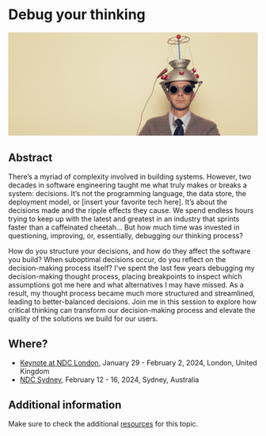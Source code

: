 # Debug your thinking

![debug your thinking](debug-thinking-banner.jpg)

## Abstract

There’s a myriad of complexity involved in building systems. However, two decades in software engineering taught me what truly makes or breaks a system: decisions. It’s not the programming language, the data store, the deployment model, or [insert your favorite tech here]. It’s about the decisions made and the ripple effects they cause. We spend endless hours trying to keep up with the latest and greatest in an industry that sprints faster than a caffeinated cheetah... But how much time was invested in questioning, improving, or, essentially, debugging our thinking process?

How do you structure your decisions, and how do they affect the software you build? When suboptimal decisions occur, do you reflect on the decision-making process itself? I've spent the last few years debugging my decision-making thought process, placing breakpoints to inspect which assumptions got me here and what alternatives I may have missed. As a result, my thought process became much more structured and streamlined, leading to better-balanced decisions. Join me in this session to explore how critical thinking can transform our decision-making process and elevate the quality of the solutions we build for our users.

## Where?

- [Keynote at NDC London](https://ndclondon.com/agenda/debug-your-thinking/b9254f6c8eed), January 29 - February 2, 2024, London, United Kingdom
- [NDC Sydney](https://ndcsydney.com/agenda/debug-your-thinking-sydney/7b8c2ed372bc), February 12 - 16, 2024, Sydney, Australia

## Additional information

Make sure to check the additional [resources](resources) for this topic.
